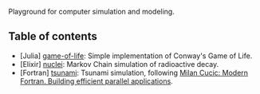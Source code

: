 
Playground for computer simulation and modeling.

## Table of contents

* [Julia] [game-of-life](https://github.com/cunger/simulacron/tree/master/game-of-life): Simple implementation of Conway's Game of Life.
* [Elixir] [nuclei](https://github.com/cunger/simulacron/tree/master/nuclei): Markov Chain simulation of radioactive decay.
* [Fortran] [tsunami](https://github.com/cunger/simulacron/tree/master/tsunami): Tsunami simulation, following [Milan Cucic: Modern Fortran. Building efficient parallel applications](https://www.manning.com/books/modern-fortran).
